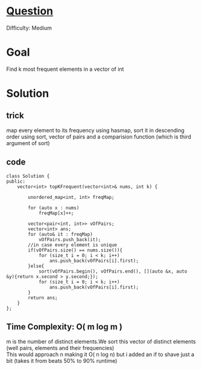 # [Question](https://leetcode.com/problems/top-k-frequent-elements/)
Difficulty: Medium

# Goal
Find k most frequent elements in a vector of int

# Solution
## trick
map every element to its frequency using hasmap, sort it in descending order using sort, vector of pairs and a comparision function (which is third argument of sort)
## code
```
class Solution {
public:
    vector<int> topKFrequent(vector<int>& nums, int k) {

        unordered_map<int, int> freqMap;

        for (auto x : nums)
            freqMap[x]++;

        vector<pair<int, int>> vOfPairs;
        vector<int> ans;
        for (auto& it : freqMap)
            vOfPairs.push_back(it);
        //in case every element is unique
        if(vOfPairs.size() == nums.size()){
            for (size_t i = 0; i < k; i++)
                ans.push_back(vOfPairs[i].first);
        }else{
            sort(vOfPairs.begin(), vOfPairs.end(), [](auto &x, auto &y){return x.second > y.second;});
            for (size_t i = 0; i < k; i++)
                ans.push_back(vOfPairs[i].first);
        }
        return ans;
    }
};
```
## Time Complexity: O( m log m )
m is the number of distinct elements.We sort this vector of distinct elements (well pairs, elements and their frequencies)  
This would approach n making it O( n log n) but i added an if to shave just a bit (takes it from beats 50% to 90% runtime)
